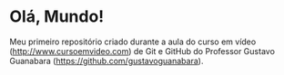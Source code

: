 # Olá, Mundo!
 Meu primeiro repositório criado durante a aula do curso em vídeo (http://www.cursoemvideo.com) de Git e GitHub do Professor Gustavo Guanabara (https://github.com/gustavoguanabara).
